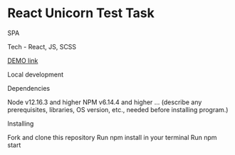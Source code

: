 # React Unicorn Test Task
SPA

Tech -
React,
JS,
SCSS

[DEMO link](https://maxxnikiforov.github.io/Unicorn_page_task/)

Local development

Dependencies

Node v12.16.3 and higher
NPM v6.14.4 and higher
... (describe any prerequisites, libraries, OS version, etc., needed before installing program.)

Installing

Fork and clone this repository
Run npm install in your terminal
Run npm start
